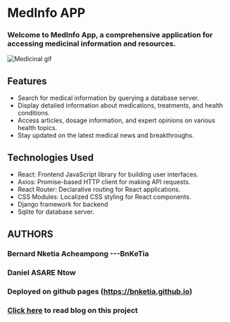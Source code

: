 # MedInfo APP
### Welcome to MedInfo App, a comprehensive application for accessing medicinal information and resources.
![Medicinal gif](https://media1.giphy.com/media/v1.Y2lkPTc5MGI3NjExOGxvYzZ3ajZsYm1mdG50d2VnaGEyYXZuZXRjcnowYjljMzF0c3V6NSZlcD12MV9pbnRlcm5hbF9naWZfYnlfaWQmY3Q9Zw/MLvnSBtOExs5PoIMmc/giphy.gif)

## Features
* Search for medical information by querying a database server.
* Display detailed information about medications, treatments, and health conditions.
* Access articles, dosage information, and expert opinions on various health topics.
* Stay updated on the latest medical news and breakthroughs.

## Technologies Used
* React: Frontend JavaScript library for building user interfaces.
* Axios: Promise-based HTTP client for making API requests.
* React Router: Declarative routing for React applications.
* CSS Modules: Localized CSS styling for React components.
* Django framework for backend
* Sqlite for database server.


## AUTHORS
### Bernard Nketia Acheampong ---BnKeTia
### Daniel ASARE Ntow

### Deployed on github pages (https://bnketia.github.io)
### [Click here](https://medium.com/@bernardnketia51/medinfo-app-e302241be083) to read blog on this project
